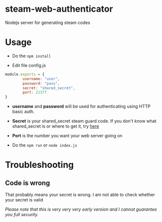 # steam-web-authenticator
Nodejs server for generating steam codes

# Usage
- Do the ``` npm install ```

- Edit file config.js
```javascript
module.exports = {
        username: "user",
        password: "pass",
        secret: "shared_secret",
        port: 21377
}

```
  - **username** and **password** will be used for authenticating using HTTP basic auth.
  - **Secret** is your shared_secret steam guard code. If you don't know what shared_secret is or where to get it, try [here](http://goo.gl/search/steam+shared_secret)
  - **Port** is the number you want your web server going on

- Do the ```npm run``` or ```node index.js```

# Troubleshooting
## Code is wrong
That probably means your secret is wrong. I am not able to check whether your secret is valid


*Please note that this is very very very early version and I cannot guarantee you full security.*
